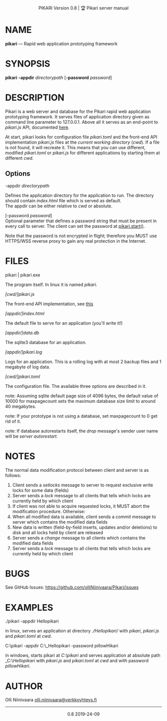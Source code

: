 <p style="text-align: center;">PIKARI Version 0.8 | 🏆 Pikari server manual</p>

NAME
====

**pikari** — Rapid web application prototyping framework

SYNOPSIS
========
**pikari** **-appdir** _directorypath_ \[**-password** _password_\]

DESCRIPTION
===========

Pikari is a web server and database for the Pikari rapid web application prototyping framework.
It serves files of application directory given as command line parameter to 127.0.0.1.
Above all it serves as an end-point to *pikari.js* API, documented [here](http://htmlpreview.github.io/?https://github.com/olliNiinivaara/Pikari/blob/master/doc/pikari_API.html).

At start, pikari looks for configuration file *pikari.toml* and the front-end API implementation *pikari.js* files at the *current working directory* (*cwd*).
If a file is not found, it will recreate it.
This means that you can use different, modified *pikari.toml* or *pikari.js* for different applications by starting them at different *cwd*.

Options
-------

-appdir _directorypath_

Defines the application directory for the application to run. The directory should contain *index.html* file which is served as default.    
The appdir can be either relative to *cwd* or absolute.

\[-password _password_\]  
Optional parameter that defines a password string that must be present in every call to server. The client can set the password at [pikari.start()](http://htmlpreview.github.io/?https://github.com/olliNiinivaara/Pikari/blob/master/doc/pikari_API.html#.start).

Note that the password is not encrypted in flight; therefore you MUST use HTTPS/WSS reverse proxy to gain any real protection in the Internet.
</p>


FILES
=====

pikari | pikari.exe

The program itself. In linux it is named *pikari*.

*\[cwd/\]pikari.js*

The front-end API implementation, see [this](http://htmlpreview.github.io/?https://github.com/olliNiinivaara/Pikari/blob/master/doc/pikari_API.html)

*\[appdir/\]index.html*

The default file to serve for an application (you'll write it!)

*\[appdir/\]data.db*

The sqlite3 database for an application.

*\[appdir/\]pikari.log*

Logs for an application. This is a rolling log with at most 2 backup files and 1 megabyte of log data.

*\[cwd/\]pikari.toml*

The configuration file. The available three options are described in it.
   
note: Assuming sqlite default page size of 4096 bytes, the default value of 10000 for maxpagecount sets the maximum database size limit to around 40 megabytes.

note: If your prototype is not using a database, set maxpagecount to 0 get rid of it.

note: If database autorestarts itself, the *drop* message's sender user name will be *server autorestart*.

NOTES
===========

The normal data modification protocol between client and server is as follows:
1. Client sends a *setlocks* message to server to request exclusive write locks for some data (fields)
2. Server sends a *lock* message to all clients that tells which locks are currently held by which client
3. If client was not able to acquire requested locks, it MUST abort the modification procedure. Otherwise:
4. When all modified data is available, client sends a *commit* message to server which contains the modified data fields
5. New data is written (field-by-field inserts, updates and/or deletions) to disk and all locks held by client are released
6. Server sends a *change* message to all clients which contains the modified data fields
7. Server sends a *lock* message to all clients that tells which locks are currently held by which client

BUGS
====

See GitHub Issues: <https://github.com/olliNiinivaara/Pikari/issues>

EXAMPLES
========

./pikari -appdir Hellopikari

in linux, serves an application at directory _./_Hellopikari_/_ with *pikari*, *pikari.js* and *pikari.toml* at *cwd*.


C:\pikari -appdir C:\\_Hellopikari -password pillowHikari

in windows, starts pikari at *C:\\pikari* and serves application at absolute path _C:\\_Hellopikari_  with *pikari.js* and *pikari.toml* at *cwd* and with password _pillowHikari_.

AUTHOR
======

Olli Niinivaara <olli.niinivaara@verkkoyhteys.fi>

---

<p style="text-align: center;">0.8 2019-24-09</p>